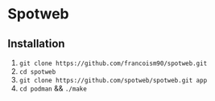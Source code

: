 # Spotweb

## Installation

1. `git clone https://github.com/francoism90/spotweb.git`
2. `cd spotweb`
3. `git clone https://github.com/spotweb/spotweb.git app`
4. `cd podman` && `./make`
